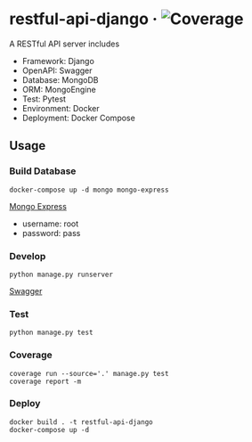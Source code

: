 # restful-api-django &middot; ![Coverage](https://img.shields.io/badge/Coverage-100%25-brightgreen)

A RESTful API server includes

* Framework: Django
* OpenAPI: Swagger
* Database: MongoDB
* ORM: MongoEngine
* Test: Pytest
* Environment: Docker
* Deployment: Docker Compose

## Usage

### Build Database

```shell
docker-compose up -d mongo mongo-express
```

[Mongo Express](http://localhost:8081)

* username: root
* password: pass

### Develop

```shell
python manage.py runserver
```

[Swagger](http://localhost:8000/swagger)

### Test

```shell
python manage.py test
```

### Coverage

```shell
coverage run --source='.' manage.py test
coverage report -m
```

### Deploy

```shell
docker build . -t restful-api-django
docker-compose up -d
```
